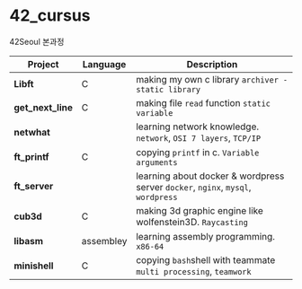 # 42_cursus
42Seoul 본과정


| Project           | Language | Description                                                  |     
| ----------------- | -------- | ------------------------------------------------------------ | 
| **Libft**         | C        | making my own c library `archiver - static library`          |     
| **get_next_line** | C        | making file `read` function `static variable` |     
| **netwhat**       |          | learning network knowledge. `network`, `OSI 7 layers`, `TCP/IP` |    
| **ft_printf**     | C        | copying  `printf` in c. `Variable arguments`       |      
| **ft_server**     |          | learning about docker & wordpress server `docker`,  `nginx`, `mysql`, `wordpress` |    
| **cub3d**         | C        | making 3d graphic engine like wolfenstein3D. `Raycasting`    |     
| **libasm**        | assembley | learning assembly programming. `x86-64`                      |      
| **minishell**     | C        | copying  `bash`shell with teammate `multi processing`, `teamwork` |                                        |     
